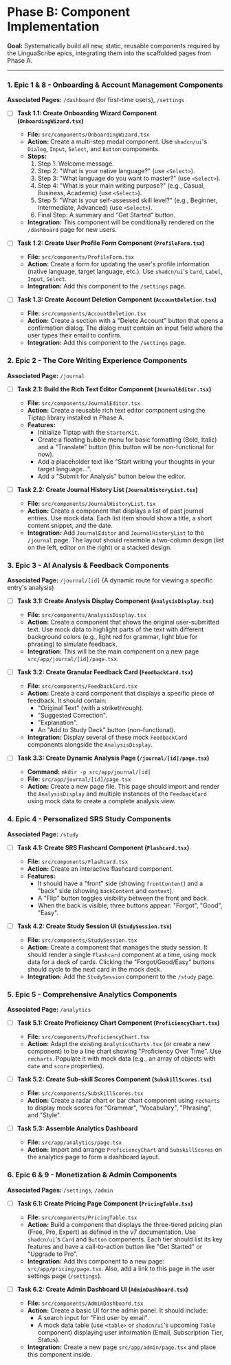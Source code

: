 # Phase B: Component Implementation

**Goal:** Systematically build all new, static, reusable components required by the LinguaScribe epics, integrating them into the scaffolded pages from Phase A.

---

### 1. Epic 1 & 8 - Onboarding & Account Management Components
**Associated Pages:** `/dashboard` (for first-time users), `/settings`

-   [ ] **Task 1.1: Create Onboarding Wizard Component (`OnboardingWizard.tsx`)**
    *   **File:** `src/components/OnboardingWizard.tsx`
    *   **Action:** Create a multi-step modal component. Use `shadcn/ui`'s `Dialog`, `Input`, `Select`, and `Button` components.
    *   **Steps:**
        1.  Step 1: Welcome message.
        2.  Step 2: "What is your native language?" (use `<Select>`).
        3.  Step 3: "What language do you want to master?" (use `<Select>`).
        4.  Step 4: "What is your main writing purpose?" (e.g., Casual, Business, Academic) (use `<Select>`).
        5.  Step 5: "What is your self-assessed skill level?" (e.g., Beginner, Intermediate, Advanced) (use `<Select>`).
        6.  Final Step: A summary and "Get Started" button.
    *   **Integration:** This component will be conditionally rendered on the `/dashboard` page for new users.

-   [ ] **Task 1.2: Create User Profile Form Component (`ProfileForm.tsx`)**
    *   **File:** `src/components/ProfileForm.tsx`
    *   **Action:** Create a form for updating the user's profile information (native language, target language, etc.). Use `shadcn/ui`'s `Card`, `Label`, `Input`, `Select`.
    *   **Integration:** Add this component to the `/settings` page.

-   [ ] **Task 1.3: Create Account Deletion Component (`AccountDeletion.tsx`)**
    *   **File:** `src/components/AccountDeletion.tsx`
    *   **Action:** Create a section with a "Delete Account" button that opens a confirmation dialog. The dialog must contain an input field where the user types their email to confirm.
    *   **Integration:** Add this component to the `/settings` page.

### 2. Epic 2 - The Core Writing Experience Components
**Associated Page:** `/journal`

-   [ ] **Task 2.1: Build the Rich Text Editor Component (`JournalEditor.tsx`)**
    *   **File:** `src/components/JournalEditor.tsx`
    *   **Action:** Create a reusable rich text editor component using the Tiptap library installed in Phase A.
    *   **Features:**
        -   Initialize Tiptap with the `StarterKit`.
        -   Create a floating bubble menu for basic formatting (Bold, Italic) and a "Translate" button (this button will be non-functional for now).
        -   Add a placeholder text like "Start writing your thoughts in your target language...".
        -   Add a "Submit for Analysis" button below the editor.

-   [ ] **Task 2.2: Create Journal History List (`JournalHistoryList.tsx`)**
    *   **File:** `src/components/JournalHistoryList.tsx`
    *   **Action:** Create a component that displays a list of past journal entries. Use mock data. Each list item should show a title, a short content snippet, and the date.
    *   **Integration:** Add `JournalEditor` and `JournalHistoryList` to the `/journal` page. The layout should resemble a two-column design (list on the left, editor on the right) or a stacked design.

### 3. Epic 3 - AI Analysis & Feedback Components
**Associated Page:** `/journal/[id]` (A dynamic route for viewing a specific entry's analysis)

-   [ ] **Task 3.1: Create Analysis Display Component (`AnalysisDisplay.tsx`)**
    *   **File:** `src/components/AnalysisDisplay.tsx`
    *   **Action:** Create a component that shows the original user-submitted text. Use mock data to highlight parts of the text with different background colors (e.g., light red for grammar, light blue for phrasing) to simulate feedback.
    *   **Integration:** This will be the main component on a new page `src/app/journal/[id]/page.tsx`.

-   [ ] **Task 3.2: Create Granular Feedback Card (`FeedbackCard.tsx`)**
    *   **File:** `src/components/FeedbackCard.tsx`
    *   **Action:** Create a card component that displays a specific piece of feedback. It should contain:
        -   "Original Text" (with a strikethrough).
        -   "Suggested Correction".
        -   "Explanation".
        -   An "Add to Study Deck" button (non-functional).
    *   **Integration:** Display several of these mock `FeedbackCard` components alongside the `AnalysisDisplay`.

-   [ ] **Task 3.3: Create Dynamic Analysis Page (`/journal/[id]/page.tsx`)**
    *   **Command:** `mkdir -p src/app/journal/[id]`
    *   **File:** `src/app/journal/[id]/page.tsx`
    *   **Action:** Create a new page file. This page should import and render the `AnalysisDisplay` and multiple instances of the `FeedbackCard` using mock data to create a complete analysis view.

### 4. Epic 4 - Personalized SRS Study Components
**Associated Page:** `/study`

-   [ ] **Task 4.1: Create SRS Flashcard Component (`Flashcard.tsx`)**
    *   **File:** `src/components/Flashcard.tsx`
    *   **Action:** Create an interactive flashcard component.
    *   **Features:**
        -   It should have a "front" side (showing `frontContent`) and a "back" side (showing `backContent` and `context`).
        -   A "Flip" button toggles visibility between the front and back.
        -   When the back is visible, three buttons appear: "Forgot", "Good", "Easy".

-   [ ] **Task 4.2: Create Study Session UI (`StudySession.tsx`)**
    *   **File:** `src/components/StudySession.tsx`
    *   **Action:** Create a component that manages the study session. It should render a single `Flashcard` component at a time, using mock data for a deck of cards. Clicking the "Forgot/Good/Easy" buttons should cycle to the next card in the mock deck.
    *   **Integration:** Add the `StudySession` component to the `/study` page.

### 5. Epic 5 - Comprehensive Analytics Components
**Associated Page:** `/analytics`

-   [ ] **Task 5.1: Create Proficiency Chart Component (`ProficiencyChart.tsx`)**
    *   **File:** `src/components/ProficiencyChart.tsx`
    *   **Action:** Adapt the existing `AnalyticsCharts.tsx` (or create a new component) to be a line chart showing "Proficiency Over Time". Use `recharts`. Populate it with mock data (e.g., an array of objects with `date` and `score` properties).

-   [ ] **Task 5.2: Create Sub-skill Scores Component (`SubskillScores.tsx`)**
    *   **File:** `src/components/SubskillScores.tsx`
    *   **Action:** Create a radar chart or bar chart component using `recharts` to display mock scores for "Grammar", "Vocabulary", "Phrasing", and "Style".

-   [ ] **Task 5.3: Assemble Analytics Dashboard**
    *   **File:** `src/app/analytics/page.tsx`
    *   **Action:** Import and arrange `ProficiencyChart` and `SubskillScores` on the analytics page to form a dashboard layout.

### 6. Epic 6 & 9 - Monetization & Admin Components
**Associated Pages:** `/settings`, `/admin`

-   [ ] **Task 6.1: Create Pricing Page Component (`PricingTable.tsx`)**
    *   **File:** `src/components/PricingTable.tsx`
    *   **Action:** Build a component that displays the three-tiered pricing plan (Free, Pro, Expert) as defined in the v7 documentation. Use `shadcn/ui`'s `Card` and `Button` components. Each tier should list its key features and have a call-to-action button like "Get Started" or "Upgrade to Pro".
    *   **Integration:** Add this component to a new page: `src/app/pricing/page.tsx`. Also, add a link to this page in the user settings page (`/settings`).

-   [ ] **Task 6.2: Create Admin Dashboard UI (`AdminDashboard.tsx`)**
    *   **File:** `src/components/AdminDashboard.tsx`
    *   **Action:** Create a basic UI for the admin panel. It should include:
        -   A search input for "Find user by email".
        -   A mock data table (use `<table>` or `shadcn/ui`'s upcoming `Table` component) displaying user information (Email, Subscription Tier, Status).
    *   **Integration:** Create a new page `src/app/admin/page.tsx` and place this component inside.